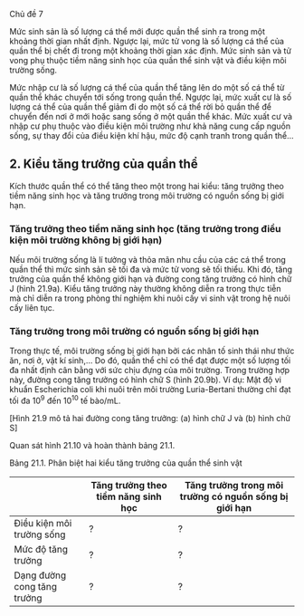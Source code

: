 Chủ đề 7

Mức sinh sản là số lượng cá thể mới được quần thể sinh ra trong một khoảng thời gian nhất định. Ngược lại, mức tử vong là số lượng cá thể của quần thể bị chết đi trong một khoảng thời gian xác định. Mức sinh sản và tử vong phụ thuộc tiềm năng sinh học của quần thể sinh vật và điều kiện môi trường sống.

Mức nhập cư là số lượng cá thể của quần thể tăng lên do một số cá thể từ quần thể khác chuyển tới sống trong quần thể. Ngược lại, mức xuất cư là số lượng cá thể của quần thể giảm đi do một số cá thể rời bỏ quần thể để chuyển đến nơi ở mới hoặc sang sống ở một quần thể khác. Mức xuất cư và nhập cư phụ thuộc vào điều kiện môi trường như khả năng cung cấp nguồn sống, sự thay đổi của điều kiện khí hậu, mức độ cạnh tranh trong quần thể...

## 2. Kiểu tăng trưởng của quần thể

Kích thước quần thể có thể tăng theo một trong hai kiểu: tăng trưởng theo tiềm năng sinh học và tăng trưởng trong môi trường có nguồn sống bị giới hạn.

### Tăng trưởng theo tiềm năng sinh học (tăng trưởng trong điều kiện môi trường không bị giới hạn)

Nếu môi trường sống là lí tưởng và thỏa mãn nhu cầu của các cá thể trong quần thể thì mức sinh sản sẽ tối đa và mức tử vong sẽ tối thiểu. Khi đó, tăng trưởng của quần thể không giới hạn và đường cong tăng trưởng có hình chữ J (hình 21.9a). Kiểu tăng trưởng này thường không diễn ra trong thực tiễn mà chỉ diễn ra trong phòng thí nghiệm khi nuôi cấy vi sinh vật trong hệ nuôi cấy liên tục.

### Tăng trưởng trong môi trường có nguồn sống bị giới hạn

Trong thực tế, môi trường sống bị giới hạn bởi các nhân tố sinh thái như thức ăn, nơi ở, vật kí sinh,... Do đó, quần thể chỉ có thể đạt được một số lượng tối đa nhất định cân bằng với sức chịu đựng của môi trường. Trong trường hợp này, đường cong tăng trưởng có hình chữ S (hình 20.9b). Ví dụ: Mật độ vi khuẩn Escherichia coli khi nuôi trên môi trường Luria-Bertani thường chỉ đạt tối đa $10^9$ đến $10^{10}$ tế bào/mL.

[Hình 21.9 mô tả hai đường cong tăng trưởng: (a) hình chữ J và (b) hình chữ S]

Quan sát hình 21.10 và hoàn thành bảng 21.1.

Bảng 21.1. Phân biệt hai kiểu tăng trưởng của quần thể sinh vật

| | Tăng trưởng theo tiềm năng sinh học | Tăng trưởng trong môi trường có nguồn sống bị giới hạn |
|---|---|---|
| Điều kiện môi trường sống | ? | ? |
| Mức độ tăng trưởng | ? | ? |
| Dạng đường cong tăng trưởng | ? | ? |